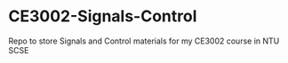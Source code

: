 # CE3002-Signals-Control
Repo to store Signals and Control materials for my CE3002 course in NTU SCSE
